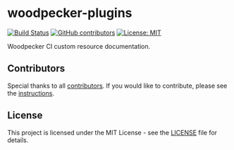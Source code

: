 # woodpecker-plugins

[![Build Status](https://ci.thegeeklab.de/api/badges/thegeeklab/woodpecker-plugins/status.svg)](https://ci.thegeeklab.de/repos/thegeeklab/woodpecker-plugins)
[![GitHub contributors](https://img.shields.io/github/contributors/thegeeklab/woodpecker-plugins)](https://github.com/thegeeklab/woodpecker-plugins/graphs/contributors)
[![License: MIT](https://img.shields.io/github/license/thegeeklab/woodpecker-plugins)](https://github.com/thegeeklab/woodpecker-plugins/blob/main/LICENSE)

Woodpecker CI custom resource documentation.

## Contributors

Special thanks to all [contributors](https://github.com/thegeeklab/woodpecker-plugins/graphs/contributors). If you would like to contribute, please see the [instructions](https://github.com/thegeeklab/woodpecker-plugins/blob/main/CONTRIBUTING.md).

## License

This project is licensed under the MIT License - see the [LICENSE](https://github.com/thegeeklab/woodpecker-plugins/blob/main/LICENSE) file for details.
